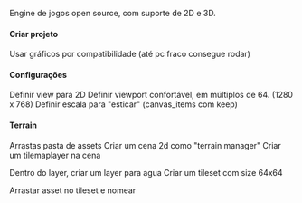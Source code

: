 
Engine de jogos open source, com suporte de 2D e 3D.

#### Criar projeto
Usar gráficos por compatibilidade (até pc fraco consegue rodar)

#### Configurações
Definir view para 2D
Definir viewport confortável, em múltiplos de 64. (1280 x 768)
Definir escala para "esticar" (canvas_items com keep)

#### Terrain
Arrastas pasta de assets
Criar um cena 2d como "terrain manager"
Criar um tilemaplayer na cena 

Dentro do layer, criar um layer para agua
Criar um tileset com size 64x64

Arrastar asset no tileset e nomear